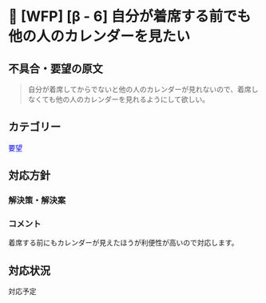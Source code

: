 # 🌳 [WFP] [β - 6] 自分が着席する前でも他の人のカレンダーを見たい

## 不具合・要望の原文

> 自分が着席してからでないと他の人のカレンダーが見れないので、着席しなくても他の人のカレンダーを見れるようにして欲しい。

## カテゴリー

<span style="color: blue;">要望</span>



## 対応方針

### 解決策・解決案



### コメント

着席する前にもカレンダーが見えたほうが利便性が高いので対応します。

## 対応状況

対応予定